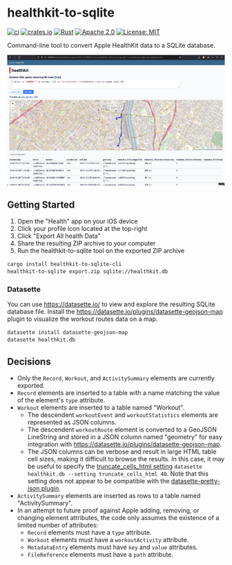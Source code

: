 # healthkit-to-sqlite

[![ci](https://github.com/jshrake/healthkit-to-sqlite/actions/workflows/ci.yml/badge.svg)](https://github.com/jshrake/healthkit-to-sqlite/actions)
[![crates.io](https://img.shields.io/crates/v/healthkit-to-sqlite-cli.svg)](https://crates.io/crates/healthkit-to-sqlite-cli)
[![Rust](https://img.shields.io/badge/rust-1.66%2B-blue.svg)](https://github.com/jshrake/healthkit-to-sqlite)
[![Apache 2.0](https://img.shields.io/badge/License-Apache_2.0-blue.svg)](https://opensource.org/licenses/Apache-2.0)
[![License: MIT](https://img.shields.io/badge/License-MIT-blue.svg)](https://opensource.org/licenses/MIT)

Command-line tool to convert Apple HealthKit data to a SQLite database.

![workout-routes-examples](/workout-routes-example.webp)

## Getting Started

1. Open the "Health" app on your iOS device
2. Click your profile icon located at the top-right
3. Click "Export All health Data"
4. Share the resulting ZIP archive to your computer
5. Run the healthkit-to-sqlite tool on the exported ZIP archive

```bash
cargo install healthkit-to-sqlite-cli
healthkit-to-sqlite export.zip sqlite://healthkit.db
```

### Datasette

You can use <https://datasette.io/> to view and explore the resulting SQLite database file. Install the <https://datasette.io/plugins/datasette-geojson-map> plugin to visualize the workout routes data on a map.

```bash
datasette install datasette-geojson-map
datasette healthkit.db
```

## Decisions

* Only the `Record`, `Workout`, and `ActivitySummary` elements are currently exported.
* `Record` elements are inserted to a table with a name matching the value of the element's `type` attribute.
* `Workout` elements are inserted to a table named "Workout".
  * The descendent `workoutEvent` and `workoutStatistics` elements are represented as JSON columns.
  * The descendent `workoutRoute` element is converted to a GeoJSON LineString and stored in a JSON column named "geometry" for easy integration with <https://datasette.io/plugins/datasette-geojson-map>.
  * The JSON columns can be verbose and result in large HTML table cell sizes, making it difficult to browse the results. In this case, it may be useful to specify the [truncate_cells_html setting](https://docs.datasette.io/en/stable/settings.html#truncate-cells-html) `datasette healthkit.db --setting truncate_cells_html 40`. Note that this setting does not appear to be compatible with the [datasette-pretty-json plugin](https://datasette.io/plugins/datasette-pretty-json).
* `ActivitySummary` elements are inserted as rows to a table named "ActivitySummary".
* In an attempt to future proof against Apple adding, removing, or changing element attributes, the code only assumes the existence of a limited number of attributes:
  * `Record` elements must have a `type` attribute.
  * `Workout` elements must have a `workoutActivity` attribute.
  * `MetadataEntry` elements must have `key` and `value` attributes.
  * `FileReference` elements must have a `path` attribute.
